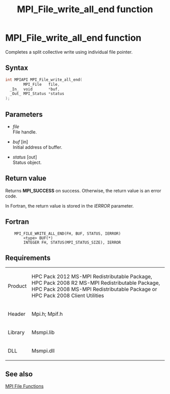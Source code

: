 ﻿---
title: MPI_File_write_all_end function
TOCTitle: MPI_File_write_all_end function
ms:assetid: d9ec9d1a-e525-4cf7-8fb6-62234efaba92
ms:mtpsurl: https://msdn.microsoft.com/en-us/library/Dn473363(v=VS.85)
ms:contentKeyID: 59360899
ms.date: 03/28/2018
mtps_version: v=VS.85
f1_keywords:
- MPI_FILE_WRITE_ALL_END
- mpif/MPI_File_write_all_end
- mpi/MPI_FILE_WRITE_ALL_END
dev_langs:
- C++
- C
---

# MPI\_File\_write\_all\_end function

Completes a split collective write using individual file pointer.

## Syntax

``` c++
int MPIAPI MPI_File_write_all_end(
        MPI_File   file,
  _In_  void       *buf,
  _Out_ MPI_Status *status
);
```

## Parameters

  - *file*  
    File handle.

  - *buf* \[in\]  
    Initial address of buffer.

  - *status* \[out\]  
    Status object.

## Return value

Returns **MPI\_SUCCESS** on success. Otherwise, the return value is an error code.

In Fortran, the return value is stored in the *IERROR* parameter.

## Fortran

``` FORTRAN
    MPI_FILE_WRITE_ALL_END(FH, BUF, STATUS, IERROR)
        <type> BUF(*)
        INTEGER FH, STATUS(MPI_STATUS_SIZE), IERROR
```

## Requirements

<table>
<colgroup>
<col/>
<col/>
</colgroup>
<tbody>
<tr class="odd">
<td><p>Product</p></td>
<td><p>HPC Pack 2012 MS-MPI Redistributable Package, HPC Pack 2008 R2 MS-MPI Redistributable Package, HPC Pack 2008 MS-MPI Redistributable Package or HPC Pack 2008 Client Utilities</p></td>
</tr>
<tr class="even">
<td><p>Header</p></td>
<td>Mpi.h;
Mpif.h</td>
</tr>
<tr class="odd">
<td><p>Library</p></td>
<td>Msmpi.lib</td>
</tr>
<tr class="even">
<td><p>DLL</p></td>
<td>Msmpi.dll</td>
</tr>
</tbody>
</table>


## See also

[MPI File Functions](mpi-file-functions.md)

